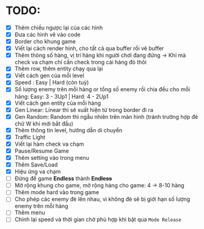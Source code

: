# TODO:

- [x] Thêm chiều ngược lại của các hình
- [x] Đưa các hình vẽ vào code
- [x] Border cho khung game
- [x] Viết lại cách render hình, cho tất cả qua buffer rồi vẽ buffer
- [x] Thêm thông số hàng, vị trí hàng khi người chơi đang đứng -> Khi mà check va chạm chỉ cần check trong cái hàng đó thôi
- [x] Thêm row, thêm entity chạy qua lại
- [x] Viết cách gen của mỗi level
- [x] Speed : Easy | Hard (còn tuỳ)
- [x] Số lượng enemy trên mỗi hàng or tổng số enemy rồi chia đều cho mỗi hàng: Easy: 3 - 3Up1 | Hard: 4 - 2Up1
- [x] Viết cách gen entity của mỗi hàng
- [x] Gen Linear: Linear thì sẽ xuất hiện từ trong border đi ra
- [x] Gen Random: Random thì ngẫu nhiên trên màn hình (tránh trường hợp đè chữ W khi mới bắt đầu)
- [x] Thêm thông tin level, hướng dẫn di chuyển
- [x] Traffic Light
- [x] Viết lại hàm check va chạm
- [x] Pause/Resume Game
- [x] Thêm setting vào trong menu
- [X] Thêm Save/Load
- [x] Hiệu ứng va chạm
- [ ] Đừng để game **Endless** thành **End~~less~~**
- [ ] Mở rộng khung cho game, mở rộng hàng cho game: 4 -> 8-10 hàng
- [ ] Thêm mode hard vào trong game
- [ ] Cho phép các enemy đè lên nhau, vì không đè sẽ bị giới hạn số lượng enemy trên mỗi hàng
- [ ] Thêm menu
- [ ] Chỉnh lại speed và thời gian chờ phù hợp khi bật qua `Mode Release`
